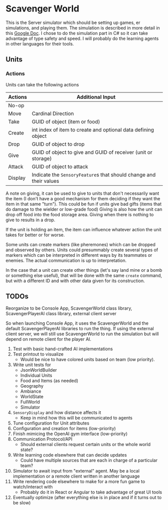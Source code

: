 # Scavenger World
This is the Server simulator which should be setting up games, er simulations, 
and playing them.  The simulation is described in more detail in this [Google Doc](https://docs.google.com/document/d/14XEu3WsUuBcH3lxiHeGoCCMesSdKM1msx8qH6TlIveY/edit?usp=sharing).
I chose to do the simulation part in C# so it can take advantage of type safety and speed.
I will probably do the learning agents in other languages for their tools.


## Units

### Actions

Units can take the following actions

| Actions | Additional Input                                                    |
| ------- | ------------------------------------------------------------------- |
| No-op   |                                                                     |
| Move    | Cardinal Direction                                                  |
| Take    | GUID of object (item or food)                                       |
| Create  | int index of item to create and optional data defining object       |
| Drop    | GUID of object to drop                                              |
| Give    | GUID of object to give and GUID of receiver (unit or storage)       |
| Attack  | GUID of object to attack                                            |
| Display | Indicate the `SensoryFeature`s that should change and their values  |

A note on giving, it can be used to give to units that don't necessarily want the item 
(I don't have a good mechanism for them deciding if they want the item in that same "turn").  This could be fun if units give bad gifts (items that do damage to the wielder or low-grade food)
Giving is also how the unit can drop off food into the food storage area.  Giving when there is nothing to give to results in a drop.

If the unit is holding an item, the item can influence whatever action the unit takes for better or for worse.

Some units can create markers (like pheremones) which can be dropped and observed by others.  Units could presummably create several types of markers which can be interpreted in different ways by its teammates or enemies.  The actual communication is up to interpretation.

In the case that a unit can create other things (let's say land mine or a bomb or something else useful), that will be done with the same `create` command, but with a different ID and with other data given for its construction.

## TODOs
Reorganize to be
Console App, ScavengerWorld class library, ScavengerPlayerAI class library, external client server

So when launching Console App, it uses the ScavengerWorld and the default ScavengerPlayerAI libraries to run the thing.
If using the external client server, we will still use ScavengerWorld to run the simulation but will depend on remote client for the player AI.

1. Test with basic hand-crafted AI implementations
2. Test printout to visualize
	- Would be nice to have colored units based on team (low priority).
3. Write unit tests for
    - JsonWorldBuilder
    - Individual Units
    - Food and Items (as needed)
    - Geography
    - Ambiance
    - WorldState
    - FullWorld
    - Simulator
4. `SensoryDisplay` and how distance affects it
	- Keep in mind how this will be communicated to agents
5. Tune configuration for Unit attributes
6. Configuration and creation for items (low-priority)
7.  Finish mimicing the OpenAI gym interface (low-priority)
8. Communication Protocol/API
	- Should external clients request certain units or the whole world state?
9. Write learning code elsewhere that can decide updates
	- Could have multiple sources that are each in charge of a particular team?
10. Simulator to await input from "external" agent.  May be a local implementation or a remote client written in another language
11. Write rendering code elsewhere to make for a more fun game to watch/interact with
    - Probably do it in React or Angular to take advantage of great UI tools
12. Eventually optimize (after everything else is in place and if it turns out to be slow)
